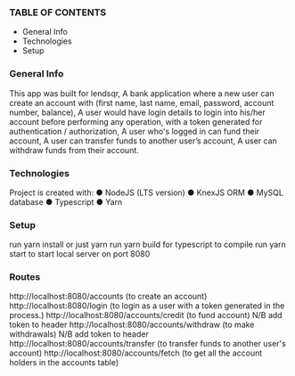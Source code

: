 ### TABLE OF CONTENTS
- General Info
- Technologies
- Setup

### General Info
This app was built for lendsqr, 
A bank application where a new user can create an account with (first name, last name, email, password, account number, balance),
A user would have login details to login into his/her account before performing any operation, with a token generated for authentication / authorization,
A user who's logged in can fund their account,
A user can transfer funds to another user’s account,
A user can withdraw funds from their account.


### Technologies
Project is created with:
● NodeJS (LTS version)
● KnexJS ORM
● MySQL database
● Typescript
● Yarn


### Setup
run yarn install or just yarn
run yarn build for typescript to compile
run yarn start to start local server on port 8080

### Routes
http://localhost:8080/accounts (to create an account)
http://localhost:8080/login (to login as a user with a token generated in the process.)
http://localhost:8080/accounts/credit (to fund account) N/B add token to header 
http://localhost:8080/accounts/withdraw (to make withdrawals) N/B add token to header
http://localhost:8080/accounts/transfer (to transfer funds to another user's account)
http://localhost:8080/accounts/fetch (to get all the account holders in the accounts table)